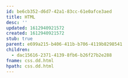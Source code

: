 ```yaml
---
id: be6cb352-d6d7-42a1-83cc-61e0afce3aed
title: HTML
desc: ''
updated: 1612940921572
created: 1612940921572
stub: true
parent: e699a215-b406-411b-b706-4119b8298541
children:
  - dac15616-2371-4139-8fb6-b26f27b2e288
fname: css.dd.html
hpath: css.dd.html
---
```



